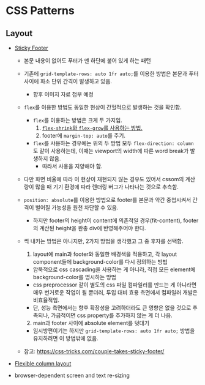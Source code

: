 # CSS Patterns

##  Layout
* [Sticky Footer](https://developer.mozilla.org/en-US/docs/Web/CSS/Layout_cookbook/Sticky_footers)
  * 본문 내용이 없어도 푸터가 맨 하단에 붙어 있게 하는 패턴
  * 기존에 `grid-template-rows: auto 1fr auto;`를 이용한 방법은 본문과 푸터 사이에 화소 단위 간격이 발생하고 있음.
    * 향후 이미지 자료 첨부 예정
  * `flex`를 이용한 방법도 동일한 현상이 간헐적으로 발생하는 것을 확인함.
    * `flex`를 이용하는 방법은 크게 두 가지임.
      1. [`flex-shrink`와 `flex-grow`를 사용하는 방법.](https://developer.mozilla.org/en-US/docs/Web/CSS/Layout_cookbook/Sticky_footers#alternate_method)
      2. footer에 `margin-top: auto`를 주기.
    * `flex`를 샤용하는 경우에는 위의 두 방법 모두 `flex-direction: column`도 같이 사용하는데, 이때는 viewport의 width에 따른 word break가 발생하지 않음.
      * 따라서 사용을 지양해야 함.
    
  * 다만 화면 비율에 따라 이 현상이 재현되지 않는 경우도 있어서 cssom의 계산량이 많을 때 기기 환경에 따라 렌더링 버그가 나타나는 것으로 추측함.
  * `position: absolute`를 이용한 방법으로 footer를 본문과 약간 중첩시켜서 간격이 벌어질 가능성을 원천 차단할 수 있음.
    * 하지만 footer의 height이 content에 의존적일 경우(fit-content), footer의 계산된 height을 완충 div에 반영해주어야 한다.
  
  * 썩 내키는 방법은 아니지만, 2가지 방법을 생각했고 그 중 후자를 선택함.
    1. layout에 main과 footer와 동일한 배경색을 적용하고, 각 layout component들에 background-color를 다시 정의하는 방법
      * 암묵적으로 css cascading을 사용하는 게 아니라, 직접 모든 element에 background-color를 명시하는 방법
      * css preprocessor 같이 별도의 css 파일 컴파일러를 만드는 게 아니라면 매우 번거로운 작업이 될 뿐더러, 투입 대비 효용 측면에서 컴파일러 개발은 비효율적임.
      * 단, 성능 측면에서는 향후 확장성을 고려하더라도 큰 영향은 없을 것으로 추측되나, 가급적이면 css property를 추가하지 않는 게 더 나음.
    2.  main과 footer 사이에 absolute element를 덧대기
      * 임시방편이기는 하지만 `grid-template-rows: auto 1fr auto;` 방법을 유지하려면 이 방법밖에 없음.
  
  * 참고: https://css-tricks.com/couple-takes-sticky-footer/

* [Flexible column layout](https://experience.sap.com/fiori-design-web/flexible-column-layout)

* browser-dependent screen and text re-sizing
